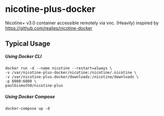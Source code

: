 # nicotine-plus-docker

Nicotine+ v3.0 container accessible remotely via vnc.
(Heavily) inspired by https://github.com/realies/nicotine-docker

## Typical Usage

##### Using Docker CLI
```
docker run -d --name nicotine --restart=always \
-v /var/nicotine-plus-docker/nicotine:/nicotine/.nicotine \
-v /var/nicotine-plus-docker/downloads:/nicotine/downloads \
-p 6080:6080 \
paulbismuth0/nicotine-plus
```

##### Using Docker Compose
```
docker-compose up -d
```
